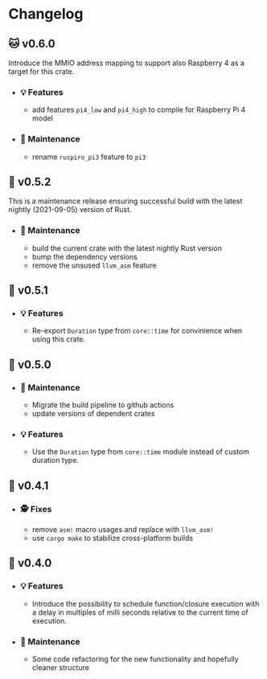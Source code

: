 # Changelog

## :cat: v0.6.0

Introduce the MMIO address mapping to support also Raspberry 4 as a target for this crate.

- ### :bulb: Features

  - add features `pi4_low` and `pi4_high` to compile for Raspberry Pi 4 model

- ### :wrench: Maintenance

  - rename `ruspiro_pi3` feature to `pi3`

## :melon: v0.5.2

This is a maintenance release ensuring successful build with the latest nightly (2021-09-05) version of Rust.

- ### :wrench: Maintenance

  - build the current crate with the latest nightly Rust version
  - bump the dependency versions
  - remove the unsused `llvm_asm` feature

## :peach: v0.5.1

- ### :bulb: Features

  - Re-export `Duration` type from `core::time` for convinience when using this crate.
  
## :peach: v0.5.0

- ### :wrench: Maintenance

  - Migrate the build pipeline to github actions
  - update versions of dependent crates

- ### :bulb: Features

  - Use the `Duration` type from `core::time` module instead of custom duration type.

## :banana: v0.4.1

- ### :detective: Fixes

  - remove `asm!` macro usages and replace with `llvm_asm!`
  - use `cargo make` to stabilize cross-platform builds

## :pizza: v0.4.0

- ### :bulb: Features

  - Introduce the possibility to schedule function/closure execution with a delay in multiples of milli seconds relative to the current time of execution.

- ### :wrench: Maintenance

  - Some code refactoring for the new functionality and hopefully cleaner structure
